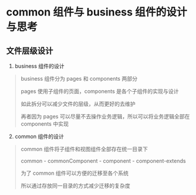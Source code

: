 <!--
 * @Author: zi.yang
 * @Date: 2021-04-06 08:09:07
 * @LastEditors: zi.yang
 * @LastEditTime: 2021-04-06 08:20:16
 * @Description: In User Settings Edit
 * @FilePath: \vue-travel\src\common\design.md
-->

# common 组件与 business 组件的设计与思考

## 文件层级设计

1. business 组件的设计

> business 组件分为 pages 和 components 两部分
>
> pages 使用子组件的页面，components 是各个子组件的实现与设计
>
> 如此拆分可以减少文件的层级，从而更好的去维护
>
> 再者因为 pages 可以尽量不去操作业务逻辑，所以可以将业务逻辑全部在 components 中实现

2. common 组件的设计

> common 组件将子组件和视图组件全部存在统一目录下
>
> common - commonComponent - component - component-extends
>
> 为了 common 组件可以方便的迁移至各个系统
>
> 所以通过存放同一目录的方式减少迁移的复杂度
